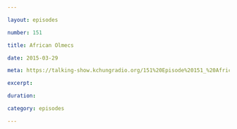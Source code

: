 ```yaml
---

layout: episodes

number: 151

title: African Olmecs

date: 2015-03-29

meta: https://talking-show.kchungradio.org/151%20Episode%20151_%20African%20Olmecs.mp3

excerpt:

duration:

category: episodes

---
```

